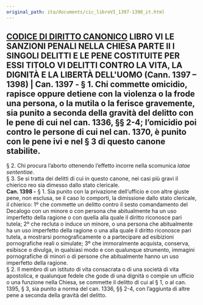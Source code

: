```yaml
---
original_path: ita/documents/cic_libroVI_1397-1398_it.html
---
```


**[CODICE DI DIRITTO CANONICO](../../cic_index_it.html)** LIBRO VI **LE SANZIONI PENALI NELLA CHIESA** PARTE II I SINGOLI DELITTI E LE PENE COSTITUITE PER ESSI TITOLO VI **DELITTI CONTRO LA VITA, LA DIGNITÀ E LA LIBERTÀ DELL'UOMO** **(Cann. 1397 – 1398)** |  **Can. 1397 -** § 1. Chi commette omicidio, rapisce oppure detiene con la violenza o la frode una persona, o la mutila o la ferisce gravemente, sia punito a seconda della gravità del delitto con le pene di cui nel can. 1336, §§ 2-4; l’omicidio poi contro le persone di cui nel can. 1370, è punito con le pene ivi e nel § 3 di questo canone stabilite.  
---  
§ 2. Chi procura l’aborto ottenendo l’effetto incorre nella scomunica _latae sententiae_.  
§ 3. Se si tratta dei delitti di cui in questo canone, nei casi più gravi il chierico reo sia dimesso dallo stato clericale.  
**Can. 1398 -** § 1. Sia punito con la privazione dell’ufficio e con altre giuste pene, non esclusa, se il caso lo comporti, la dimissione dallo stato clericale, il chierico: 1º che commette un delitto contro il sesto comandamento del Decalogo con un minore o con persona che abitualmente ha un uso imperfetto della ragione o con quella alla quale il diritto riconosce pari tutela; 2º che recluta o induce un minore, o una persona che abitualmente ha un uso imperfetto della ragione o una alla quale il diritto riconosce pari tutela, a mostrarsi pornograficamente o a partecipare ad esibizioni pornografiche reali o simulate; 3º che immoralmente acquista, conserva, esibisce o divulga, in qualsiasi modo e con qualunque strumento, immagini pornografiche di minori o di persone che abitualmente hanno un uso imperfetto della ragione.  
§ 2. Il membro di un istituto di vita consacrata o di una società di vita apostolica, e qualunque fedele che gode di una dignità o compie un ufficio o una funzione nella Chiesa, se commette il delitto di cui al § 1, o al can. 1395, § 3, sia punito a norma del can. 1336, §§ 2-4, con l’aggiunta di altre pene a seconda della gravità del delitto.